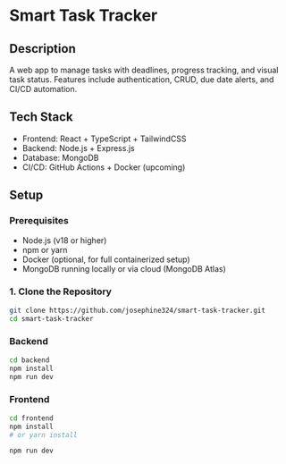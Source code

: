 # Smart Task Tracker

## Description
A web app to manage tasks with deadlines, progress tracking, and visual task status. Features include authentication, CRUD, due date alerts, and CI/CD automation.

## Tech Stack
- Frontend: React + TypeScript + TailwindCSS
- Backend: Node.js + Express.js
- Database: MongoDB
- CI/CD: GitHub Actions + Docker (upcoming)

## Setup

### Prerequisites

- Node.js (v18 or higher)
- npm or yarn
- Docker (optional, for full containerized setup)
- MongoDB running locally or via cloud (MongoDB Atlas)

### 1. Clone the Repository

```bash
git clone https://github.com/josephine324/smart-task-tracker.git
cd smart-task-tracker
```

### Backend
```bash
cd backend
npm install
npm run dev
```
### Frontend
```bash
cd frontend
npm install
# or yarn install

npm run dev

